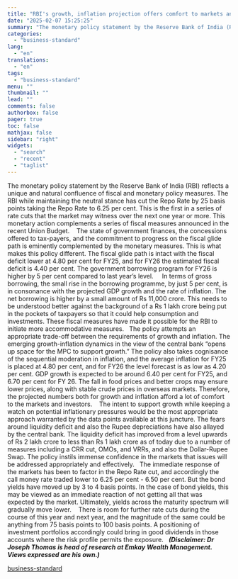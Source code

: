 ```yaml
---
title: "RBI's growth, inflation projection offers comfort to markets and investors"
date: "2025-02-07 15:25:25"
summary: "The monetary policy statement by the Reserve Bank of India (RBI) reflects a unique and natural confluence of fiscal and monetary policy measures. The RBI while maintaining the neutral stance has cut the Repo Rate by 25 basis points taking the Repo Rate to 6.25 per cent. This is the..."
categories:
  - "business-standard"
lang:
  - "en"
translations:
  - "en"
tags:
  - "business-standard"
menu: ""
thumbnail: ""
lead: ""
comments: false
authorbox: false
pager: true
toc: false
mathjax: false
sidebar: "right"
widgets:
  - "search"
  - "recent"
  - "taglist"
---
```


The monetary policy statement by the Reserve Bank of India (RBI) reflects a unique and natural confluence of fiscal and monetary policy measures. The RBI while maintaining the neutral stance has cut the Repo Rate by 25 basis points taking the Repo Rate to 6.25 per cent. This is the first in a series of rate cuts that the market may witness over the next one year or more. This monetary action complements a series of fiscal measures announced in the recent Union Budget. 
 
The state of government finances, the concessions offered to tax-payers, and the commitment to progress on the fiscal glide path is eminently complemented by the monetary measures. This is what makes this policy different. The fiscal glide path is intact with the fiscal deficit lower at 4.80 per cent for FY25, and for FY26 the estimated fiscal deficit is 4.40 per cent. The government borrowing program for FY26 is higher by 5 per cent compared to last year’s level.  
 
In terms of gross borrowing, the small rise in the borrowing programme, by just 5 per cent, is in consonance with the projected GDP growth and the rate of inflation. The net borrowing is higher by a small amount of Rs 11,000 crore. This needs to be understood better against the background of a Rs 1 lakh crore being put in the pockets of taxpayers so that it could help consumption and investments. These fiscal measures have made it possible for the RBI to initiate more accommodative measures.
 
The policy attempts an appropriate trade-off between the requirements of growth and inflation. The emerging growth-inflation dynamics in the view of the central bank “opens up space for the MPC to support growth.” The policy also takes cognisance of the sequential moderation in inflation, and the average inflation for FY25 is placed at 4.80 per cent, and for FY26 the level forecast is as low as 4.20 per cent. GDP growth is expected to be around 6.40 per cent for FY25, and 6.70 per cent for FY 26. The fall in food prices and better crops may ensure lower prices, along with stable crude prices in overseas markets. Therefore, the projected numbers both for growth and inflation afford a lot of comfort to the markets and investors. 
 
The intent to support growth while keeping a watch on potential inflationary pressures would be the most appropriate approach warranted by the data points available at this juncture. The fears around liquidity deficit and also the Rupee depreciations have also allayed by the central bank. The liquidity deficit has improved from a level upwards of Rs 2 lakh crore to less than Rs 1 lakh crore as of today due to a number of measures including a CRR cut, OMOs, and VRRs, and also the Dollar-Rupee Swap. The policy instils immense confidence in the markets that issues will be addressed appropriately and effectively.
 
The immediate response of the markets has been to factor in the Repo Rate cut, and accordingly the call money rate traded lower to 6.25 per cent - 6.50 per cent. But the bond yields have moved up by 3 to 4 basis points. In the case of bond yields, this may be viewed as an immediate reaction of not getting all that was expected by the market. Ultimately, yields across the maturity spectrum will gradually move lower. 
 
There is room for further rate cuts during the course of this year and next year, and the magnitude of the same could be anything from 75 basis points to 100 basis points. A positioning of investment portfolios accordingly could bring in good dividends in those accounts where the risk profile permits the exposure.  
***(Disclaimer: Dr Joseph Thomas is head of research at Emkay Wealth Management. Views expressed are his own.)***

[business-standard](https://www.business-standard.com/markets/news/rbi-s-growth-inflation-projection-offers-comfort-to-markets-and-investors-125020700676_1.html)
